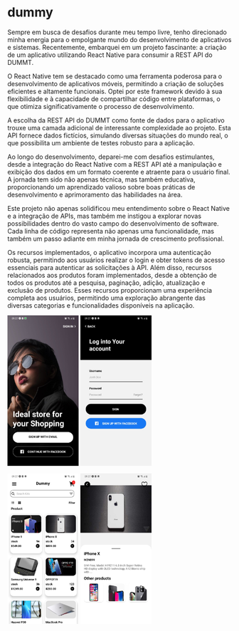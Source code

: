 # dummy

Sempre em busca de desafios durante meu tempo livre, tenho direcionado minha energia para o empolgante mundo do desenvolvimento de aplicativos e sistemas. Recentemente, embarquei em um projeto fascinante: a criação de um aplicativo utilizando React Native para consumir a REST API do DUMMT.

O React Native tem se destacado como uma ferramenta poderosa para o desenvolvimento de aplicativos móveis, permitindo a criação de soluções eficientes e altamente funcionais. Optei por este framework devido à sua flexibilidade e à capacidade de compartilhar código entre plataformas, o que otimiza significativamente o processo de desenvolvimento.

A escolha da REST API do DUMMT como fonte de dados para o aplicativo trouxe uma camada adicional de interessante complexidade ao projeto. Esta API fornece dados fictícios, simulando diversas situações do mundo real, o que possibilita um ambiente de testes robusto para a aplicação.

Ao longo do desenvolvimento, deparei-me com desafios estimulantes, desde a integração do React Native com a REST API até a manipulação e exibição dos dados em um formato coerente e atraente para o usuário final. A jornada tem sido não apenas técnica, mas também educativa, proporcionando um aprendizado valioso sobre boas práticas de desenvolvimento e aprimoramento das habilidades na área.

Este projeto não apenas solidificou meu entendimento sobre o React Native e a integração de APIs, mas também me instigou a explorar novas possibilidades dentro do vasto campo do desenvolvimento de software. Cada linha de código representa não apenas uma funcionalidade, mas também um passo adiante em minha jornada de crescimento profissional.

 Os recursos implementados, o aplicativo incorpora uma autenticação robusta, permitindo aos usuários realizar o login e obter tokens de acesso essenciais para autenticar as solicitações à API. Além disso, recursos relacionados aos produtos foram implementados, desde a obtenção de todos os produtos até a pesquisa, paginação, adição, atualização e exclusão de produtos. Esses recursos proporcionam uma experiência completa aos usuários, permitindo uma exploração abrangente das diversas categorias e funcionalidades disponíveis na aplicação.


<img src="Screenshot/Screenshot_20231213-092729_Expo%20Go.jpg" width="160">  <img src="Screenshot/Screenshot_20231213-092732_Expo%20Go.jpg" width="160"> 


<img src="Screenshot/Screenshot_20231213-092739_Expo%20Go.jpg" width="160">  <img src="Screenshot/Screenshot_20231213-092750_Expo%20Go.jpg" width="160">  


 

